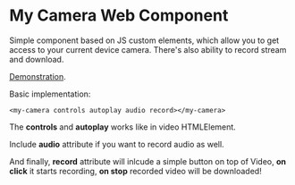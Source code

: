 # My Camera Web Component

Simple component based on JS custom elements, which allow you to get access to your current device camera. 
There's also ability to record stream and download.

[Demonstration](https://htmlpreview.github.io/?https://github.com/wanoo21/MyCamera/blob/master/dist/index.html).

Basic implementation:

`<my-camera controls autoplay audio record></my-camera>`

The **controls** and **autoplay** works like in video HTMLElement.

Include **audio** attribute if you want to record audio as well.

And finally, **record** attribute will inlcude a simple button on top of Video, **on click** it starts recording, **on stop** recorded video will be downloaded!

